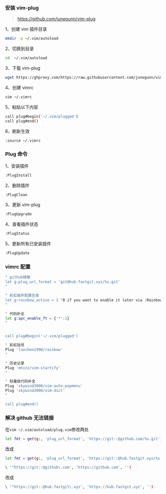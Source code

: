 ### 安装 vim-plug

> https://github.com/junegunn/vim-plug

1、创建 vim 插件目录

```sh
mkdir -p ~/.vim/autoload
```

2、切换到目录

```sh
cd  ~/.vim/autoload
```

3、下载 vim-plug

```sh
wget https://ghproxy.com/https://raw.githubusercontent.com/junegunn/vim-plug/master/plug.vim
```

4、创建 vimrc

```sh
vim ~/.vimrc
```

5、粘贴以下内容

```sh
call plug#begin('~/.vim/plugged')
call plug#end()
```

6、刷新生效

```sh
:source ~/.vimrc
```

### Plug 命令

1、安装插件

```sh
:PlugInstall
```

2、删除插件

```sh
:PlugClean
```

3、更新 vim-plug

```sh
:PlugUpgrade
```

4、查看插件状态

```sh
:PlugStatus
```

5、更新所有已安装插件

```sh
:PlugUpdate
```

### vimrc 配置

```sh
" github镜像
let g:plug_url_format = 'git@hub.fastgit.xyz/%s.git'
"

" 彩虹插件配置生效
let g:rainbow_active = 1 "0 if you want to enable it later via :RainbowToggle
"

" 代码补全
let g:apc_enable_ft = {'*':1}
"


call plug#begin('~/.vim/plugged')

" 彩虹括号
Plug 'luochen1990/rainbow'
"

" 历史记录
Plug 'mhinz/vim-startify'
"

" 轻量级代码补全
Plug 'skywind3000/vim-auto-popmenu'
Plug 'skywind3000/vim-dict'
"

call plug#end()

```

### 解决 github 无法链接

在`vim ~/.vim/autoload/plug.vim`修改两处

```sh
let fmt = get(g:, 'plug_url_format', 'https://git::@github.com/%s.git')
```

改成

```sh
let fmt = get(g:, 'plug_url_format', 'https://git::@hub.fastgit.xyz/%s.git')
```

```sh
\ '^https://git::@github\.com', 'https://github.com', '')
```

改成

```sh
\ '^https://git::@hub.fastgit\.xyz', 'https://hub.fastgit.xyz', '')
```
